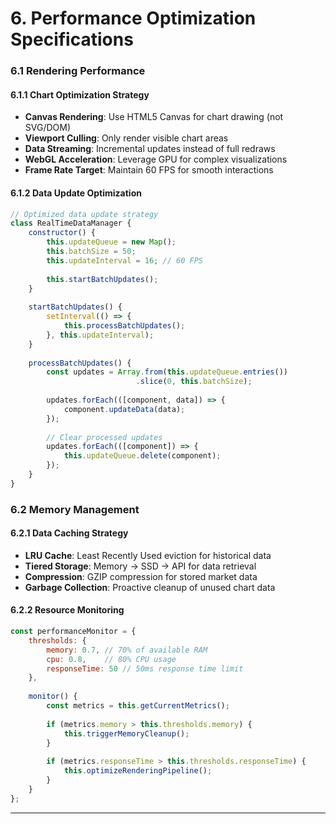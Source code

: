 # **6. Performance Optimization Specifications**

### **6.1 Rendering Performance**

#### **6.1.1 Chart Optimization Strategy**
- **Canvas Rendering**: Use HTML5 Canvas for chart drawing (not SVG/DOM)
- **Viewport Culling**: Only render visible chart areas
- **Data Streaming**: Incremental updates instead of full redraws
- **WebGL Acceleration**: Leverage GPU for complex visualizations
- **Frame Rate Target**: Maintain 60 FPS for smooth interactions

#### **6.1.2 Data Update Optimization**
```javascript
// Optimized data update strategy
class RealTimeDataManager {
    constructor() {
        this.updateQueue = new Map();
        this.batchSize = 50;
        this.updateInterval = 16; // 60 FPS
        
        this.startBatchUpdates();
    }
    
    startBatchUpdates() {
        setInterval(() => {
            this.processBatchUpdates();
        }, this.updateInterval);
    }
    
    processBatchUpdates() {
        const updates = Array.from(this.updateQueue.entries())
                            .slice(0, this.batchSize);
        
        updates.forEach(([component, data]) => {
            component.updateData(data);
        });
        
        // Clear processed updates
        updates.forEach(([component]) => {
            this.updateQueue.delete(component);
        });
    }
}
```

### **6.2 Memory Management**

#### **6.2.1 Data Caching Strategy**
- **LRU Cache**: Least Recently Used eviction for historical data
- **Tiered Storage**: Memory → SSD → API for data retrieval
- **Compression**: GZIP compression for stored market data
- **Garbage Collection**: Proactive cleanup of unused chart data

#### **6.2.2 Resource Monitoring**
```javascript
const performanceMonitor = {
    thresholds: {
        memory: 0.7, // 70% of available RAM
        cpu: 0.8,    // 80% CPU usage
        responseTime: 50 // 50ms response time limit
    },
    
    monitor() {
        const metrics = this.getCurrentMetrics();
        
        if (metrics.memory > this.thresholds.memory) {
            this.triggerMemoryCleanup();
        }
        
        if (metrics.responseTime > this.thresholds.responseTime) {
            this.optimizeRenderingPipeline();
        }
    }
};
```

---
